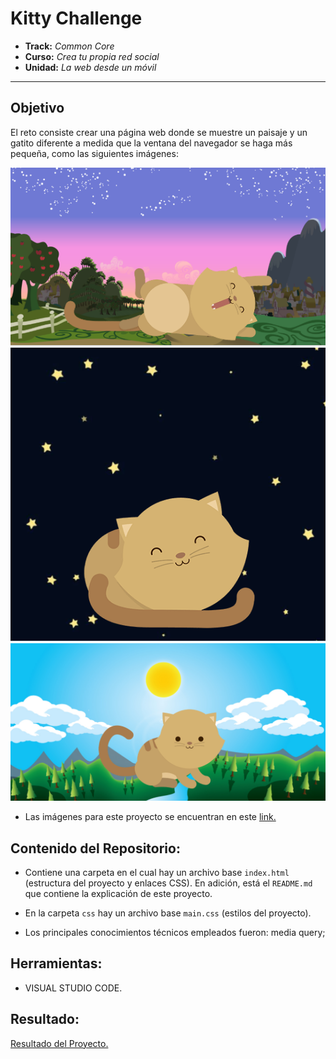 # **Kitty Challenge**

* **Track:** _Common Core_
* **Curso:** _Crea tu propia red social_
* **Unidad:** _La web desde un móvil_

***

## Objetivo

El reto consiste crear una página web donde se muestre un paisaje y un gatito diferente a medida que la ventana del navegador se haga más pequeña, como las siguientes imágenes:

![kitty1](assets/documents/toast.png)
![kitty2](assets/documents/kitten-night.png)
![kitty3](assets/documents/kitten-sunnyday.png)

* Las imágenes para este proyecto se encuentran en este [link.](https://drive.google.com/drive/folders/0BwKm3JKzx3OlYXlFT2E1SWF0REE)

## Contenido del Repositorio:

* Contiene una carpeta en el cual hay un archivo base `index.html` (estructura del proyecto y enlaces CSS). En adición, está el `README.md` que contiene la explicación de este proyecto.

* En la carpeta `css` hay un archivo base `main.css` (estilos del proyecto).

* Los principales conocimientos técnicos empleados fueron: media query;

## Herramientas:

* VISUAL STUDIO CODE.

## Resultado:
[Resultado del Proyecto.]( https://nikedia.github.io/challenge-twitter/.)